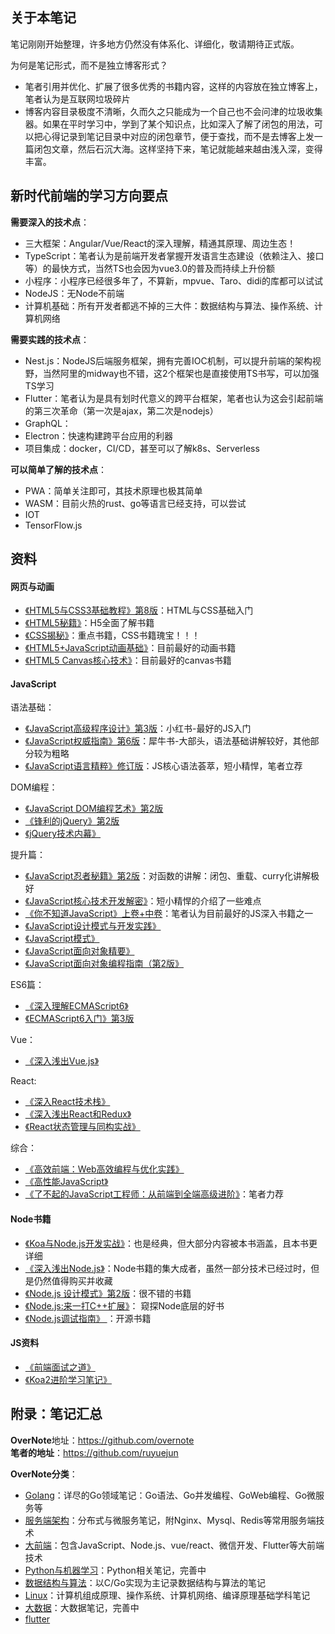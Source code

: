 ## 关于本笔记

笔记刚刚开始整理，许多地方仍然没有体系化、详细化，敬请期待正式版。  

为何是笔记形式，而不是独立博客形式？
- 笔者引用并优化、扩展了很多优秀的书籍内容，这样的内容放在独立博客上，笔者认为是互联网垃圾碎片
- 博客内容目录极度不清晰，久而久之只能成为一个自己也不会问津的垃圾收集器。如果在平时学习中，学到了某个知识点，比如深入了解了闭包的用法，可以把心得记录到笔记目录中对应的闭包章节，便于查找，而不是去博客上发一篇闭包文章，然后石沉大海。这样坚持下来，笔记就能越来越由浅入深，变得丰富。

## 新时代前端的学习方向要点

**需要深入的技术点**：
- 三大框架：Angular/Vue/React的深入理解，精通其原理、周边生态！
- TypeScript：笔者认为是前端开发者掌握开发语言生态建设（依赖注入、接口等）的最快方式，当然TS也会因为vue3.0的普及而持续上升份额
- 小程序：小程序已经很多年了，不算新，mpvue、Taro、didi的库都可以试试
- NodeJS：无Node不前端
- 计算机基础：所有开发者都逃不掉的三大件：数据结构与算法、操作系统、计算机网络

**需要实践的技术点**：
- Nest.js：NodeJS后端服务框架，拥有完善IOC机制，可以提升前端的架构视野，当然阿里的midway也不错，这2个框架也是直接使用TS书写，可以加强TS学习
- Flutter：笔者认为是具有划时代意义的跨平台框架，笔者也认为这会引起前端的第三次革命（第一次是ajax，第二次是nodejs）
- GraphQL：
- Electron：快速构建跨平台应用的利器
- 项目集成：docker，CI/CD，甚至可以了解k8s、Serverless

**可以简单了解的技术点**：
- PWA：简单关注即可，其技术原理也极其简单
- WASM：目前火热的rust、go等语言已经支持，可以尝试
- IOT
- TensorFlow.js

## 资料

#### 网页与动画

- [《HTML5与CSS3基础教程》第8版](https://book.douban.com/subject/25878992/)：HTML与CSS基础入门
- [《HTML5秘籍》](https://book.douban.com/subject/11610880/)：H5全面了解书籍
- [《CSS揭秘》](https://book.douban.com/subject/26745943/)：重点书籍，CSS书籍瑰宝！！！
- [《HTML5+JavaScript动画基础》](https://book.douban.com/subject/24744218/)：目前最好的动画书籍
- [《HTML5 Canvas核心技术》](https://book.douban.com/subject/24533314/)：目前最好的canvas书籍

#### JavaScript

语法基础：
- [《JavaScript高级程序设计》第3版](https://book.douban.com/subject/10546125/)：小红书-最好的JS入门
- [《JavaScript权威指南》第6版](https://book.douban.com/subject/10549733/)：犀牛书-大部头，语法基础讲解较好，其他部分较为粗略
- [《JavaScript语言精粹》修订版](https://book.douban.com/subject/11874748/)：JS核心语法荟萃，短小精悍，笔者立荐

DOM编程：
- [《JavaScript DOM编程艺术》第2版](https://book.douban.com/subject/6038371/)
- [《锋利的jQuery》第2版](https://book.douban.com/subject/10792216/)
- [《jQuery技术内幕》](https://book.douban.com/subject/25823709/)

提升篇：
- [《JavaScript忍者秘籍》第2版](https://book.douban.com/subject/30143702/)：对函数的讲解：闭包、重载、curry化讲解极好
- [《JavaScript核心技术开发解密》](https://book.douban.com/subject/30190189/)：短小精悍的介绍了一些难点
- [《你不知道JavaScript》上卷+中卷](https://book.douban.com/subject/26351021/)：笔者认为目前最好的JS深入书籍之一
- [《JavaScript设计模式与开发实践》](https://book.douban.com/subject/26382780/)
- [《JavaScript模式》](https://book.douban.com/subject/11506062/)
- [《JavaScript面向对象精要》](https://book.douban.com/subject/26352658/)
- [《JavaScript面向对象编程指南（第2版》](https://book.douban.com/subject/26302623/)

ES6篇：
- [《深入理解ECMAScript6》](https://book.douban.com/subject/27072230/)
- [《ECMAScript6入门》第3版](https://book.douban.com/subject/27127030/)

Vue：
- [《深入浅出Vue.js》](https://book.douban.com/subject/32581281/)

React:
- [《深入React技术栈》](https://book.douban.com/subject/26918038/)
- [《深入浅出React和Redux》](https://book.douban.com/subject/27033213/)
- [《React状态管理与同构实战》](https://book.douban.com/subject/30290509/)

综合：
- [《高效前端：Web高效编程与优化实践》](https://book.douban.com/subject/30170670/)
- [《高性能JavaScript》](https://book.douban.com/subject/5362856/)
- [《了不起的JavaScript工程师：从前端到全端高级进阶》](https://book.douban.com/subject/34788884/)：笔者力荐

#### Node书籍

- [《Koa与Node.js开发实战》](https://book.douban.com/subject/30404722/)：也是经典，但大部分内容被本书涵盖，且本书更详细
- [《深入浅出Node.js》](https://book.douban.com/subject/25768396/)：Node书籍的集大成者，虽然一部分技术已经过时，但是仍然值得购买并收藏
- [《Node.js 设计模式》第2版](https://book.douban.com/subject/30159269/)：很不错的书籍
- [《Node.js:来一打C++扩展》](https://book.douban.com/subject/30247892/)： 窥探Node底层的好书
- [《Node.js调试指南》 ](https://github.com/nswbmw/node-in-debugging)：开源书籍

#### JS资料

- [《前端面试之道》](https://yuchengkai.cn/docs/frontend/ )
- [《Koa2进阶学习笔记》](https://chenshenhai.github.io/koa2-note/)

## 附录：笔记汇总

**OverNote**地址：https://github.com/overnote    
**笔者的地址**：https://github.com/ruyuejun  

**OverNote分类**：  
- [Golang](https://github.com/overnote/over-golang)：详尽的Go领域笔记：Go语法、Go并发编程、GoWeb编程、Go微服务等
- [服务端架构](https://github.com/overnote/over-server)：分布式与微服务笔记，附Nginx、Mysql、Redis等常用服务端技术
- [大前端](https://github.com/overnote/over-javascript)：包含JavaScript、Node.js、vue/react、微信开发、Flutter等大前端技术
- [Python与机器学习](https://github.com/overnote/over-python)：Python相关笔记，完善中  
- [数据结构与算法](https://github.com/overnote/over-algorithm)：以C/Go实现为主记录数据结构与算法的笔记
- [Linux](https://github.com/overnote/over-linux)：计算机组成原理、操作系统、计算机网络、编译原理基础学科笔记
- [大数据](https://github.com/overnote/over-bigdata)：大数据笔记，完善中
- [flutter](https://github.com/overnote/over-flutter)